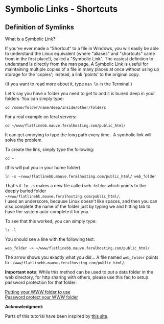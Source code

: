 Symbolic Links - Shortcuts
==========================

  

Definition of Symlinks
----------------------

  
What is a Symbolic Link?  
  
If you've ever made a "Shortcut" to a file in Windows, you will easily be able to understand the Linux equivalent (where "aliases" and "shortcuts" came from in the first place!), called a "Symbolic Link". The easiest definition to understand is directly from the man page, A Symbolic Link is useful for maintaining multiple copies of a file in many places at once without using up storage for the 'copies'; instead, a link 'points' to the original copy.  
  
(If you want to read more about it, type `man ln` in the Terminal.)  
  
Let's say you have a folder you need to get to and it is buried deep in your folders. You can simply type:  
  

    cd /some/folder/name/deep/inside/other/folders

  
For a real example on feral servers:  
  

    cd ~/www/flatlinebb.mauve.feralhosting.com/public_html/

  
It can get annoying to type the long path every time.  A symbolic link will solve the problem.  
  
To create the link, simply type the following:  
  

    cd ~

  
(this will put you in your home folder)  
  

    ln -s ~/www/flatlinebb.mauve.feralhosting.com/public_html/ web_folder

  
That's it. `ln -s` makes a new file called `web_folder` which points to the deeply buried folder `~/www/flatlinebb.mauve.feralhosting.com/public_html/`.  
I used an underscore, because Linux doesn't like spaces, and then you can also complete the name of the folder just by typing we and hitting tab to have the system auto-complete it for you.  
  
To see that this worked, you can simply type:  
  

    ls -l

  
You should see a line with the following text:  
  

    web_folder -> ~/www/flatlinebb.mauve.feralhosting.com/public_html/

  
The arrow shows you exactly what you did... A file named `web_folder` points to `~/www/flatlinebb.mauve.feralhosting.com/public_html/`.  
  
**Important note:** While this method can be used to put a data folder in the web directory, for http sharing with others, please use this faq to setup password protection for that folder:  
  
[Putting your WWW folder to use](https://www.feralhosting.com/faq/view?question=20)  
[Password protect your WWW folder](https://www.feralhosting.com/faq/view?question=22)  
  
**Acknowledgment:**  
  
Parts of this tutorial have been inspired by [this site](http://www.macosxhints.com/article.php?story=2001110610290643).  
  

